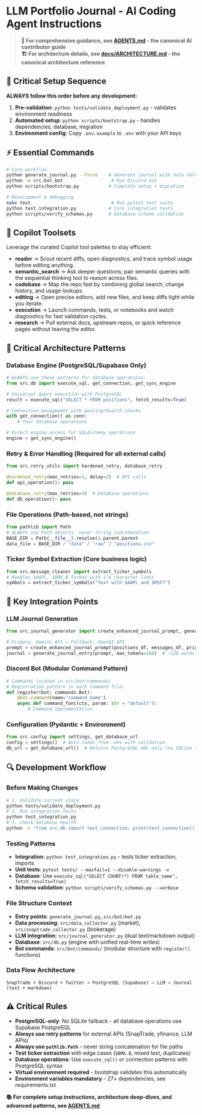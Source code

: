 # LLM Portfolio Journal - AI Coding Agent Instructions

> **📖 For comprehensive guidance, see [AGENTS.md](../AGENTS.md) - the canonical AI contributor guide**  
> **🏗️ For architecture details, see [docs/ARCHITECTURE.md](../docs/ARCHITECTURE.md) - the canonical architecture reference**

## 🚨 Critical Setup Sequence

**ALWAYS follow this order before any development:**
1. **Pre-validation**: `python tests/validate_deployment.py` - validates environment readiness
2. **Automated setup**: `python scripts/bootstrap.py` - handles dependencies, database, migration
3. **Environment config**: Copy `.env.example` to `.env` with your API keys

## ⚡ Essential Commands

```bash
# Core workflow
python generate_journal.py --force    # Generate journal with data refresh
python -m src.bot.bot                  # Run Discord bot
python scripts/bootstrap.py           # Complete setup + migration

# Development & debugging
make test                              # Run pytest test suite
python test_integration.py            # Core integration tests
python scripts/verify_schemas.py      # Database schema validation
```

## 🧰 Copilot Toolsets

Leverage the curated Copilot tool palettes to stay efficient:

- **reader** → Scout recent diffs, open diagnostics, and trace symbol usage before editing anything.
- **semantic_search** → Ask deeper questions; pair semantic queries with the sequential thinking tool to reason across files.
- **codebase** → Map the repo fast by combining global search, change history, and usage lookups.
- **editing** → Open precise editors, add new files, and keep diffs tight while you iterate.
- **execution** → Launch commands, tests, or notebooks and watch diagnostics for fast validation cycles.
- **research** → Pull external docs, upstream repos, or quick reference pages without leaving the editor.

## 🎯 Critical Architecture Patterns

### Database Engine (PostgreSQL/Supabase Only)
```python
# ALWAYS use these patterns for database operations:
from src.db import execute_sql, get_connection, get_sync_engine

# Universal query execution with PostgreSQL
result = execute_sql("SELECT * FROM positions", fetch_results=True)

# Connection management with pooling/health checks
with get_connection() as conn:
    # Your database operations

# Direct engine access for SQLAlchemy operations
engine = get_sync_engine()
```

### Retry & Error Handling (Required for all external calls)
```python
from src.retry_utils import hardened_retry, database_retry

@hardened_retry(max_retries=3, delay=2)  # API calls
def api_operation(): pass

@database_retry(max_retries=3)  # Database operations  
def db_operation(): pass
```

### File Operations (Path-based, not strings)
```python
from pathlib import Path
# ALWAYS use Path objects, never string concatenation
BASE_DIR = Path(__file__).resolve().parent.parent
data_file = BASE_DIR / "data" / "raw" / "positions.csv"
```

### Ticker Symbol Extraction (Core business logic)
```python
from src.message_cleaner import extract_ticker_symbols
# Handles $AAPL, $BRK.B format with 1-6 character limit
symbols = extract_ticker_symbols("Text with $AAPL and $MSFT")
```

## 🔧 Key Integration Points

### LLM Journal Generation
```python
from src.journal_generator import create_enhanced_journal_prompt, generate_journal_entry

# Primary: Gemini API → Fallback: OpenAI API  
prompt = create_enhanced_journal_prompt(positions_df, messages_df, prices_df)
journal = generate_journal_entry(prompt, max_tokens=160)  # ~120 words
```

### Discord Bot (Modular Command Pattern)
```python
# Commands located in src/bot/commands/
# Registration pattern in each command file:
def register(bot: commands.Bot):
    @bot.command(name="command_name")
    async def command_func(ctx, param: str = "default"):
        # Command implementation
```

### Configuration (Pydantic + Environment)
```python
from src.config import settings, get_database_url
config = settings()  # Auto-loads from .env with validation
db_url = get_database_url()  # Returns PostgreSQL URL only (no SQLite fallback)
```

## 🔍 Development Workflow

### Before Making Changes
```bash
# 1. Validate current state
python tests/validate_deployment.py
# 2. Run integration tests  
python test_integration.py
# 3. Check database health
python -c "from src.db import test_connection; print(test_connection())"
```

### Testing Patterns
- **Integration**: `python test_integration.py` - tests ticker extraction, imports
- **Unit tests**: `pytest tests/ --maxfail=1 --disable-warnings -v`  
- **Database**: Use `execute_sql("SELECT COUNT(*) FROM table_name", fetch_results=True)`
- **Schema validation**: `python scripts/verify_schemas.py --verbose`

### File Structure Context
- **Entry points**: `generate_journal.py`, `src/bot/bot.py`
- **Data processing**: `src/data_collector.py` (market), `src/snaptrade_collector.py` (brokerage)
- **LLM integration**: `src/journal_generator.py` (dual text/markdown output)
- **Database**: `src/db.py` (engine with unified real-time writes)
- **Bot commands**: `src/bot/commands/` (modular structure with `register()` functions)

### Data Flow Architecture
```
SnapTrade + Discord + Twitter → PostgreSQL (Supabase) → LLM → Journal (text + markdown)
```

## ⚠️ Critical Rules

- **PostgreSQL-only**: No SQLite fallback - all database operations use Supabase PostgreSQL
- **Always use retry patterns** for external APIs (SnapTrade, yfinance, LLM APIs)
- **Always use `pathlib.Path`** - never string concatenation for file paths
- **Test ticker extraction** with edge cases (`$BRK.B`, mixed text, duplicates)
- **Database operations**: Use `execute_sql()` or connection patterns with PostgreSQL syntax
- **Virtual environment required** - bootstrap validates this automatically
- **Environment variables mandatory** - 27+ dependencies, see requirements.txt

**📚 For complete setup instructions, architecture deep-dives, and advanced patterns, see [AGENTS.md](../AGENTS.md)**
